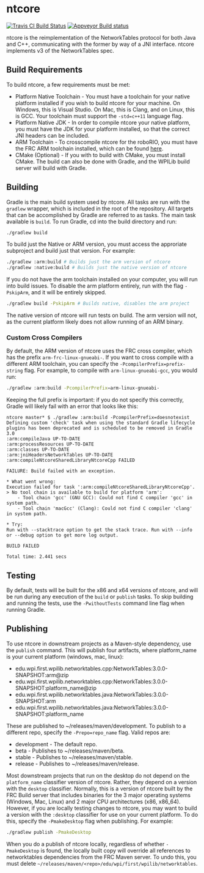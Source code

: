# ntcore

[![Travis CI Build Status](https://travis-ci.org/wpilibsuite/ntcore.svg?branch=master)](https://travis-ci.org/wpilibsuite/ntcore)
[![Appveyor Build status](https://ci.appveyor.com/api/projects/status/j6k1apuix04m41ch?svg=true)](https://ci.appveyor.com/project/frcjenkins/ntcore)


ntcore is the reimplementation of the NetworkTables protocol for both Java and C++, communicating with the former by way of a JNI interface. ntcore implements v3 of the NetworkTables spec.

## Build Requirements
To build ntcore, a few requirements must be met:

- Platform Native Toolchain - You must have a toolchain for your native platform installed if you wish to build ntcore for your machine. On Windows, this is Visual Studio. On Mac, this is Clang, and on Linux, this is GCC. Your toolchain must support the `-std=c++11` language flag.
- Platform Native JDK - In order to compile ntcore your native platform, you must have the JDK for your platform installed, so that the correct JNI headers can be included.
- ARM Toolchain - To crosscompile ntcore for the roboRIO, you must have the FRC ARM toolchain installed, which can be found [here](http://first.wpi.edu/FRC/roborio/toolchains/).
- CMake (Optional) - If you with to build with CMake, you must install CMake. The build can also be done with Gradle, and the WPILib build server will build with Gradle.

## Building
Gradle is the main build system used by ntcore. All tasks are run with the `gradlew` wrapper, which is included in the root of the repository. All targets that can be accomplished by Gradle are referred to as tasks. The main task available is `build`. To run Gradle, cd into the build directory and run:

```bash
./gradlew build
```

To build just the Native or ARM version, you must access the approriate subproject and build just that version. For example:

```bash
./gradlew :arm:build # Builds just the arm version of ntcore
./gradlew :native:build # Builds just the native version of ntcore
```

If you do not have the arm toolchain installed on your computer, you will run into build issues. To disable the arm platform entirely, run with the flag `-PskipArm`, and it will be entirely skipped.

```bash
./gradlew build -PskipArm # Builds native, disables the arm project
```

The native version of ntcore will run tests on build. The arm version will not, as the current platform likely does not allow running of an ARM binary.


### Custom Cross Compilers
By default, the ARM version of ntcore uses the FRC cross compiler, which has the prefix `arm-frc-linux-gnueabi-`. If you want to cross compile with a different ARM toolchain, you can specify the `-PcompilerPrefix=prefix-string` flag. For example, to compile with `arm-linux-gnueabi-gcc`, you would run:

```bash
./gradlew :arm:build -PcompilerPrefix=arm-linux-gnueabi-
```

Keeping the full prefix is important: if you do not specify this correctly, Gradle will likely fail with an error that looks like this:

```Shell
ntcore master* $ ./gradlew :arm:build -PcompilerPrefix=doesnotexist
Defining custom 'check' task when using the standard Gradle lifecycle plugins has been deprecated and is scheduled to be removed in Gradle 3.0
:arm:compileJava UP-TO-DATE
:arm:processResources UP-TO-DATE
:arm:classes UP-TO-DATE
:arm:jniHeadersNetworkTables UP-TO-DATE
:arm:compileNtcoreSharedLibraryNtcoreCpp FAILED

FAILURE: Build failed with an exception.

* What went wrong:
Execution failed for task ':arm:compileNtcoreSharedLibraryNtcoreCpp'.
> No tool chain is available to build for platform 'arm':
    - Tool chain 'gcc' (GNU GCC): Could not find C compiler 'gcc' in system path.
    - Tool chain 'macGcc' (Clang): Could not find C compiler 'clang' in system path.

* Try:
Run with --stacktrace option to get the stack trace. Run with --info or --debug option to get more log output.

BUILD FAILED

Total time: 2.441 secs
```

## Testing
By default, tests will be built for the x86 and x64 versions of ntcore, and will be run during any execution of the `build` or `publish` tasks. To skip building and running the tests, use the `-PwithoutTests` command line flag when running Gradle.

## Publishing
To use ntcore in downstream projects as a Maven-style dependency, use the `publish` command. This will publish four artifacts, where platform_name is your current platform (windows, mac, linux):

- edu.wpi.first.wpilib.networktables.cpp:NetworkTables:3.0.0-SNAPSHOT:arm@zip
- edu.wpi.first.wpilib.networktables.cpp:NetworkTables:3.0.0-SNAPSHOT:platform_name@zip
- edu.wpi.first.wpilib.networktables.java:NetworkTables:3.0.0-SNAPSHOT:arm
- edu.wpi.first.wpilib.networktables.java:NetworkTables:3.0.0-SNAPSHOT:platform_name

These are published to ~/releases/maven/development. To publish to a different repo, specify the `-Prepo=repo_name` flag. Valid repos are:

- development - The default repo.
- beta - Publishes to ~/releases/maven/beta.
- stable - Publishes to ~/releases/maven/stable.
- release - Publishes to ~/releases/maven/release.

Most downstream projects that run on the desktop do not depend on the `platform_name` classifier version of ntcore. Rather, they depend on a version with the `desktop` classifier. Normally, this is a version of ntcore built by the FRC Build server that includes binaries for the 3 major operating systems (Windows, Mac, Linux) and 2 major CPU architectures (x86, x86_64). However, if you are locally testing changes to ntcore, you may want to build a version with the `:desktop` classifier for use on your current platform. To do this, specify the `-PmakeDesktop` flag when publishing. For example:

```bash
./gradlew publish -PmakeDesktop
```

When you do a publish of ntcore locally, regardless of whether `-PmakeDesktop` is found, the locally built copy will override all references to networktables dependencies from the FRC Maven server. To undo this, you must delete `~/releases/maven/<repo>/edu/wpi/first/wpilib/networktables`.
